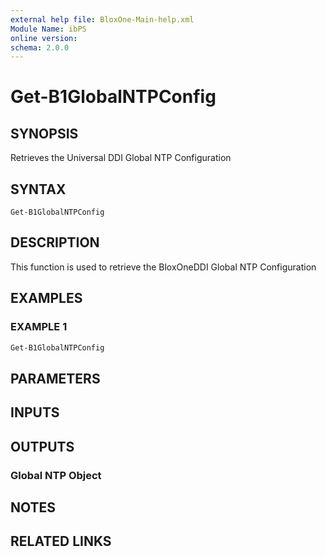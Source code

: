 ```yaml
---
external help file: BloxOne-Main-help.xml
Module Name: ibPS
online version:
schema: 2.0.0
---
```


# Get-B1GlobalNTPConfig

## SYNOPSIS
Retrieves the Universal DDI Global NTP Configuration

## SYNTAX

```
Get-B1GlobalNTPConfig
```

## DESCRIPTION
This function is used to retrieve the BloxOneDDI Global NTP Configuration

## EXAMPLES

### EXAMPLE 1
```powershell
Get-B1GlobalNTPConfig
```

## PARAMETERS

## INPUTS

## OUTPUTS

### Global NTP Object
## NOTES

## RELATED LINKS
